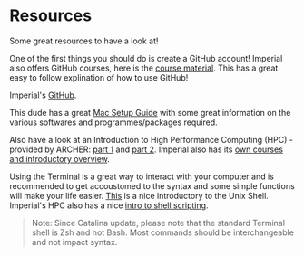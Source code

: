 # Resources 

Some great resources to have a look at!

One of the first things you should do is create a GitHub account! 
Imperial also offers GitHub courses, here is the [course material](https://imperialcollegelondon.github.io/grad_school_git_course/). This has a great easy to follow explination of how to use GitHub!


Imperial's [GitHub](https://github.com/ImperialCollegeLondon).


This dude has a great [Mac Setup Guide](https://sourabhbajaj.com/mac-setup/) with some great information on the various softwares and programmes/packages required. 

Also have a look at an Introduction to High Performance Computing (HPC) - provided by ARCHER: [part 1](https://archer-cse.github.io/2019-12-09-epcc-hpcshell/) and [part 2](https://archer-cse.github.io/2019-12-09-epcc-hpcintro/). Imperial also has its [own courses and introductory overview](https://github.com/fm2817/get_SRR#fastq-storage). 


Using the Terminal is a great way to interact with your computer and is recommended to get accoustomed to the syntax and some simple functions will make your life easier. [This](http://swcarpentry.github.io/shell-novice/) is a nice introductory to the Unix Shell. Imperial's HPC also has a nice [intro to shell scripting](https://wiki.imperial.ac.uk/pages/viewpage.action?spaceKey=HPC&title=Shell+scripting).

> Note: Since Catalina update, please note that the standard Terminal shell is Zsh and not Bash. Most commands should be interchangeable and not impact syntax. 






